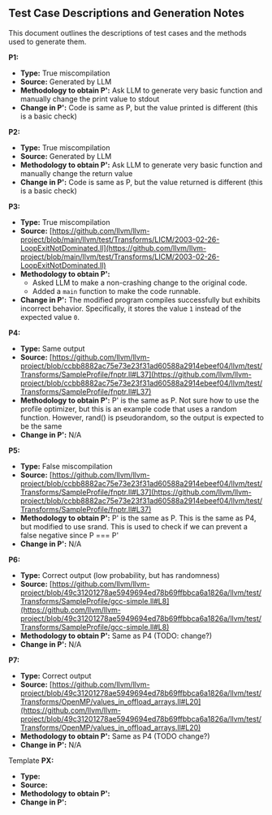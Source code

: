 ## Test Case Descriptions and Generation Notes

This document outlines the descriptions of test cases and the methods used to generate them.

**P1:**

- **Type:** True miscompilation
- **Source:** Generated by LLM
- **Methodology to obtain P':** Ask LLM to generate very basic function and manually change the print value to stdout
- **Change in P':** Code is same as P, but the value printed is different (this is a basic check)

**P2:**

- **Type:** True miscompilation
- **Source:** Generated by LLM
- **Methodology to obtain P':** Ask LLM to generate very basic function and manually change the return value
- **Change in P':** Code is same as P, but the value returned is different (this is a basic check)

**P3:**

- **Type:** True miscompilation
- **Source:** [https://github.com/llvm/llvm-project/blob/main/llvm/test/Transforms/LICM/2003-02-26-LoopExitNotDominated.ll](https://github.com/llvm/llvm-project/blob/main/llvm/test/Transforms/LICM/2003-02-26-LoopExitNotDominated.ll)
- **Methodology to obtain P':**
  - Asked LLM to make a non-crashing change to the original code.
  - Added a `main` function to make the code runnable.
- **Change in P':** The modified program compiles successfully but exhibits incorrect behavior. Specifically, it stores the value `1` instead of the expected value `0`.

**P4:**

- **Type:** Same output
- **Source:** [https://github.com/llvm/llvm-project/blob/ccbb8882ac75e73e23f31ad60588a2914ebeef04/llvm/test/Transforms/SampleProfile/fnptr.ll#L37](https://github.com/llvm/llvm-project/blob/ccbb8882ac75e73e23f31ad60588a2914ebeef04/llvm/test/Transforms/SampleProfile/fnptr.ll#L37)
- **Methodology to obtain P':** P' is the same as P. Not sure how to use the profile optimizer, but this is an example code that uses a random function. However, rand() is pseudorandom, so the output is expected to be the same
- **Change in P':** N/A

**P5:**

- **Type:** False miscompilation
- **Source:** [https://github.com/llvm/llvm-project/blob/ccbb8882ac75e73e23f31ad60588a2914ebeef04/llvm/test/Transforms/SampleProfile/fnptr.ll#L37](https://github.com/llvm/llvm-project/blob/ccbb8882ac75e73e23f31ad60588a2914ebeef04/llvm/test/Transforms/SampleProfile/fnptr.ll#L37)
- **Methodology to obtain P':** P' is the same as P. This is the same as P4, but modified to use srand. This is used to check if we can prevent a false negative since P === P'
- **Change in P':** N/A

**P6:**

- **Type:** Correct output (low probability, but has randomness)
- **Source:** [https://github.com/llvm/llvm-project/blob/49c31201278ae5949694ed78b69ffbbca6a1826a/llvm/test/Transforms/SampleProfile/gcc-simple.ll#L8](https://github.com/llvm/llvm-project/blob/49c31201278ae5949694ed78b69ffbbca6a1826a/llvm/test/Transforms/SampleProfile/gcc-simple.ll#L8)
- **Methodology to obtain P':** Same as P4 (TODO: change?)
- **Change in P':** N/A

**P7:**

- **Type:** Correct output
- **Source:** [https://github.com/llvm/llvm-project/blob/49c31201278ae5949694ed78b69ffbbca6a1826a/llvm/test/Transforms/OpenMP/values_in_offload_arrays.ll#L20](https://github.com/llvm/llvm-project/blob/49c31201278ae5949694ed78b69ffbbca6a1826a/llvm/test/Transforms/OpenMP/values_in_offload_arrays.ll#L20)
- **Methodology to obtain P':** Same as P4 (TODO change?)
- **Change in P':** N/A

Template
**PX:**

- **Type:**
- **Source:** []()
- **Methodology to obtain P':**
- **Change in P':**
